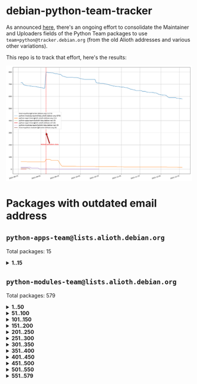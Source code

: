 # debian-python-team-tracker



As announced [here](https://lists.debian.org/debian-python/2021/08/msg00006.html), there's an ongoing effort to consolidate the Maintainer and Uploaders fields of the Python Team packages to use `team+python@tracker.debian.org` (from the old Alioth addresses and various other variations).



This repo is to track that effort, here's the results:



![Python team emails](images/python_team_emails.svg)


# Packages with outdated email address

## `python-apps-team@lists.alioth.debian.org`
Total packages: 15
<details>
<summary><b>1..15</b></summary>


| # | Package | Version |
| --- | --- | --- |
| 1 | [ctop](https://tracker.debian.org/ctop) | 1.0.0-2.1 |
| 2 | [db2twitter](https://tracker.debian.org/db2twitter) | 0.6-1.1 |
| 3 | [dodgy](https://tracker.debian.org/dodgy) | 0.1.9-3 |
| 4 | [etm](https://tracker.debian.org/etm) | 3.2.30-1.1 |
| 5 | [firmware-microbit-micropython](https://tracker.debian.org/firmware-microbit-micropython) | 1.0.1-2 |
| 6 | [freealchemist](https://tracker.debian.org/freealchemist) | 0.5-1.1 |
| 7 | [kanboard-cli](https://tracker.debian.org/kanboard-cli) | 0.0.2-1.1 |
| 8 | [lightyears](https://tracker.debian.org/lightyears) | 1.4-2 |
| 9 | [pipenv](https://tracker.debian.org/pipenv) | 11.9.0-1.1 |
| 10 | [prospector](https://tracker.debian.org/prospector) | 1.1.7-2 |
| 11 | [pybik](https://tracker.debian.org/pybik) | 3.0-3.1 |
| 12 | [retweet](https://tracker.debian.org/retweet) | 0.10-1.1 |
| 13 | [sen](https://tracker.debian.org/sen) | 0.6.1-0.1 |
| 14 | [sinntp](https://tracker.debian.org/sinntp) | 1.6-1.2 |
| 15 | [smem](https://tracker.debian.org/smem) | 1.5-1.1 |
</details>

## `python-modules-team@lists.alioth.debian.org`
Total packages: 579
<details>
<summary><b>1..50</b></summary>


| # | Package | Version |
| --- | --- | --- |
| 1 | [anorack](https://tracker.debian.org/anorack) | 0.2.7-1 |
| 2 | [anosql](https://tracker.debian.org/anosql) | 1.0.1-1 |
| 3 | [appdirs](https://tracker.debian.org/appdirs) | 1.4.4-1 |
| 4 | [asn1crypto](https://tracker.debian.org/asn1crypto) | 1.4.0-1 |
| 5 | [astral](https://tracker.debian.org/astral) | 1.6.1-2 |
| 6 | [authres](https://tracker.debian.org/authres) | 1.2.0-2 |
| 7 | [automat](https://tracker.debian.org/automat) | 20.2.0-1 |
| 8 | [azure-cosmos-table-python](https://tracker.debian.org/azure-cosmos-table-python) | 1.0.5+git20191025-5 |
| 9 | [bdist-nsi](https://tracker.debian.org/bdist-nsi) | 0.1.5-2 |
| 10 | [bernhard](https://tracker.debian.org/bernhard) | 0.2.6-2 |
| 11 | [betamax](https://tracker.debian.org/betamax) | 0.8.1-2 |
| 12 | [bibtexparser](https://tracker.debian.org/bibtexparser) | 1.1.0+ds-3 |
| 13 | [binaryornot](https://tracker.debian.org/binaryornot) | 0.4.4+dfsg-4 |
| 14 | [bitstruct](https://tracker.debian.org/bitstruct) | 8.9.0-1 |
| 15 | [case](https://tracker.debian.org/case) | 1.5.3+dfsg-3 |
| 16 | [cerealizer](https://tracker.debian.org/cerealizer) | 0.8.1-3 |
| 17 | [chardet](https://tracker.debian.org/chardet) | 4.0.0-1 |
| 18 | [chargebee-python](https://tracker.debian.org/chargebee-python) | 1.6.6-1 |
| 19 | [codicefiscale](https://tracker.debian.org/codicefiscale) | 0.9+ds0-2 |
| 20 | [colorclass](https://tracker.debian.org/colorclass) | 2.2.0-2.2 |
| 21 | [colorspacious](https://tracker.debian.org/colorspacious) | 1.1.2-2 |
| 22 | [commonmark](https://tracker.debian.org/commonmark) | 0.9.1-3 |
| 23 | [constantly](https://tracker.debian.org/constantly) | 15.1.0-2 |
| 24 | [contextlib2](https://tracker.debian.org/contextlib2) | 0.6.0.post1-1 |
| 25 | [cookiecutter](https://tracker.debian.org/cookiecutter) | 1.7.3-1 |
| 26 | [coreapi](https://tracker.debian.org/coreapi) | 2.3.3-4 |
| 27 | [coreschema](https://tracker.debian.org/coreschema) | 0.0.4-3 |
| 28 | [cov-core](https://tracker.debian.org/cov-core) | 1.15.0-3 |
| 29 | [cppy](https://tracker.debian.org/cppy) | 1.1.0-2 |
| 30 | [cram](https://tracker.debian.org/cram) | 0.7-4 |
| 31 | [cssutils](https://tracker.debian.org/cssutils) | 1.0.2-3 |
| 32 | [d2to1](https://tracker.debian.org/d2to1) | 0.2.12-2 |
| 33 | [deap](https://tracker.debian.org/deap) | 1.3.1-2 |
| 34 | [debiancontributors](https://tracker.debian.org/debiancontributors) | 0.7.8-2 |
| 35 | [devpi-common](https://tracker.debian.org/devpi-common) | 3.2.2-1.1 |
| 36 | [django-ajax-selects](https://tracker.debian.org/django-ajax-selects) | 1.7.0-3 |
| 37 | [django-bitfield](https://tracker.debian.org/django-bitfield) | 1.9.6-2 |
| 38 | [django-dirtyfields](https://tracker.debian.org/django-dirtyfields) | 1.3.1-2 |
| 39 | [django-downloadview](https://tracker.debian.org/django-downloadview) | 2.1.1-1 |
| 40 | [django-environ](https://tracker.debian.org/django-environ) | 0.4.4-2 |
| 41 | [django-filter](https://tracker.debian.org/django-filter) | 2.4.0-1 |
| 42 | [django-hvad](https://tracker.debian.org/django-hvad) | 1.8.0-1.1 |
| 43 | [django-js-reverse](https://tracker.debian.org/django-js-reverse) | 0.7.3-1.1 |
| 44 | [django-macaddress](https://tracker.debian.org/django-macaddress) | 1.5.0-2 |
| 45 | [django-markupfield](https://tracker.debian.org/django-markupfield) | 2.0.0-1 |
| 46 | [django-memoize](https://tracker.debian.org/django-memoize) | 2.2.0+dfsg-1 |
| 47 | [django-nose](https://tracker.debian.org/django-nose) | 1.4.6-2.1 |
| 48 | [django-notification](https://tracker.debian.org/django-notification) | 1.2.0-3 |
| 49 | [django-pagination](https://tracker.debian.org/django-pagination) | 1.0.7-4 |
| 50 | [django-paintstore](https://tracker.debian.org/django-paintstore) | 0.2-4 |
</details>
<details>
<summary><b>51..100</b></summary>

| # | Package | Version |
| --- | --- | --- |
| 51 | [django-picklefield](https://tracker.debian.org/django-picklefield) | 3.0.1-1 |
| 52 | [django-pipeline](https://tracker.debian.org/django-pipeline) | 1.6.14-3 |
| 53 | [django-q](https://tracker.debian.org/django-q) | 1.2.1-1 |
| 54 | [django-recurrence](https://tracker.debian.org/django-recurrence) | 1.10.3-1 |
| 55 | [django-simple-redis-admin](https://tracker.debian.org/django-simple-redis-admin) | 1.4.0-2 |
| 56 | [django-stronghold](https://tracker.debian.org/django-stronghold) | 0.3.0+debian-2 |
| 57 | [django-webpack-loader](https://tracker.debian.org/django-webpack-loader) | 0.6.0-2 |
| 58 | [django-websocket-redis](https://tracker.debian.org/django-websocket-redis) | 0.4.7-2 |
| 59 | [django-wkhtmltopdf](https://tracker.debian.org/django-wkhtmltopdf) | 3.3.0-1 |
| 60 | [django-xmlrpc](https://tracker.debian.org/django-xmlrpc) | 0.1.8-2 |
| 61 | [djangorestframework-api-key](https://tracker.debian.org/djangorestframework-api-key) | 2.0.0-2 |
| 62 | [dkimpy](https://tracker.debian.org/dkimpy) | 1.0.5-1 |
| 63 | [dnsdiag](https://tracker.debian.org/dnsdiag) | 1.7.0-1.1 |
| 64 | [dockerpty](https://tracker.debian.org/dockerpty) | 0.4.1-2 |
| 65 | [dominate](https://tracker.debian.org/dominate) | 2.3.1-2 |
| 66 | [drf-generators](https://tracker.debian.org/drf-generators) | 0.5.0-1 |
| 67 | [elasticsearch-curator](https://tracker.debian.org/elasticsearch-curator) | 5.8.1-1 |
| 68 | [enum34](https://tracker.debian.org/enum34) | 1.1.6-4 |
| 69 | [enzyme](https://tracker.debian.org/enzyme) | 0.4.1-2 |
| 70 | [exam](https://tracker.debian.org/exam) | 0.10.5-3 |
| 71 | [factory-boy](https://tracker.debian.org/factory-boy) | 2.11.1-3 |
| 72 | [faker](https://tracker.debian.org/faker) | 0.9.3-0.1 |
| 73 | [fakesleep](https://tracker.debian.org/fakesleep) | 0.1-2 |
| 74 | [fastchunking](https://tracker.debian.org/fastchunking) | 0.0.3-2 |
| 75 | [feedgenerator](https://tracker.debian.org/feedgenerator) | 1.9-2 |
| 76 | [flake8-polyfill](https://tracker.debian.org/flake8-polyfill) | 1.0.2-2 |
| 77 | [flask-api](https://tracker.debian.org/flask-api) | 1.1+dfsg-1.1 |
| 78 | [flask-babelex](https://tracker.debian.org/flask-babelex) | 0.9.4-1 |
| 79 | [flask-bcrypt](https://tracker.debian.org/flask-bcrypt) | 0.7.1-2 |
| 80 | [flask-compress](https://tracker.debian.org/flask-compress) | 1.4.0-3 |
| 81 | [flask-gravatar](https://tracker.debian.org/flask-gravatar) | 0.4.2-2 |
| 82 | [flask-htmlmin](https://tracker.debian.org/flask-htmlmin) | 1.3.2-2 |
| 83 | [flask-ldapconn](https://tracker.debian.org/flask-ldapconn) | 0.7.2-1.1 |
| 84 | [flask-limiter](https://tracker.debian.org/flask-limiter) | 1.0.1-2 |
| 85 | [flask-login](https://tracker.debian.org/flask-login) | 0.5.0-1 |
| 86 | [flask-mail](https://tracker.debian.org/flask-mail) | 0.9.1+dfsg1-1.1 |
| 87 | [flask-mongoengine](https://tracker.debian.org/flask-mongoengine) | 0.9.3-4 |
| 88 | [flask-multistatic](https://tracker.debian.org/flask-multistatic) | 1.0-2 |
| 89 | [flask-paranoid](https://tracker.debian.org/flask-paranoid) | 0.2.0-3.1 |
| 90 | [flask-script](https://tracker.debian.org/flask-script) | 2.0.6-2 |
| 91 | [flask-silk](https://tracker.debian.org/flask-silk) | 0.2-18 |
| 92 | [flask-wtf](https://tracker.debian.org/flask-wtf) | 0.14.3-1 |
| 93 | [flufl.bounce](https://tracker.debian.org/flufl.bounce) | 3.0.1-1 |
| 94 | [flufl.enum](https://tracker.debian.org/flufl.enum) | 4.1.1-3 |
| 95 | [flufl.i18n](https://tracker.debian.org/flufl.i18n) | 3.0.1-1 |
| 96 | [flufl.lock](https://tracker.debian.org/flufl.lock) | 5.0.1-1 |
| 97 | [flufl.password](https://tracker.debian.org/flufl.password) | 1.3-3 |
| 98 | [flufl.testing](https://tracker.debian.org/flufl.testing) | 0.7-2 |
| 99 | [gerritlib](https://tracker.debian.org/gerritlib) | 0.8.0-2 |
| 100 | [gmplot](https://tracker.debian.org/gmplot) | 1.2.0-2 |
</details>
<details>
<summary><b>101..150</b></summary>

| # | Package | Version |
| --- | --- | --- |
| 101 | [gtextfsm](https://tracker.debian.org/gtextfsm) | 1.1.0-2 |
| 102 | [gtts](https://tracker.debian.org/gtts) | 2.0.3-1 |
| 103 | [gtts-token](https://tracker.debian.org/gtts-token) | 1.1.3-1 |
| 104 | [guzzle-sphinx-theme](https://tracker.debian.org/guzzle-sphinx-theme) | 0.7.11-5 |
| 105 | [hachoir](https://tracker.debian.org/hachoir) | 3.1.0+dfsg-3 |
| 106 | [haproxy-log-analysis](https://tracker.debian.org/haproxy-log-analysis) | 2.0~b0-2 |
| 107 | [heapdict](https://tracker.debian.org/heapdict) | 1.0.1-1 |
| 108 | [hiro](https://tracker.debian.org/hiro) | 0.5-2 |
| 109 | [hypothesis-auto](https://tracker.debian.org/hypothesis-auto) | 1.1.4-2 |
| 110 | [importmagic](https://tracker.debian.org/importmagic) | 0.1.7-2 |
| 111 | [inflection](https://tracker.debian.org/inflection) | 0.3.1-2 |
| 112 | [isodate](https://tracker.debian.org/isodate) | 0.6.0-2 |
| 113 | [jaraco.itertools](https://tracker.debian.org/jaraco.itertools) | 2.0.1-4 |
| 114 | [javaproperties](https://tracker.debian.org/javaproperties) | 0.7.0-1 |
| 115 | [jpylyzer](https://tracker.debian.org/jpylyzer) | 2.0.0-3 |
| 116 | [json-tricks](https://tracker.debian.org/json-tricks) | 3.11.0-2 |
| 117 | [jsonhyperschema-codec](https://tracker.debian.org/jsonhyperschema-codec) | 1.0.3-2 |
| 118 | [junos-eznc](https://tracker.debian.org/junos-eznc) | 2.1.7-3 |
| 119 | [jupyter-sphinx-theme](https://tracker.debian.org/jupyter-sphinx-theme) | 0.0.6+ds1-10 |
| 120 | [kitchen](https://tracker.debian.org/kitchen) | 1.2.6-2 |
| 121 | [kivy](https://tracker.debian.org/kivy) | 1.11.0-2 |
| 122 | [lazr.delegates](https://tracker.debian.org/lazr.delegates) | 2.0.3-2 |
| 123 | [lazr.smtptest](https://tracker.debian.org/lazr.smtptest) | 2.0.3-2 |
| 124 | [lexicon](https://tracker.debian.org/lexicon) | 3.3.17-1 |
| 125 | [libthumbor](https://tracker.debian.org/libthumbor) | 1.3.3-2 |
| 126 | [logilab-constraint](https://tracker.debian.org/logilab-constraint) | 0.6.0-2 |
| 127 | [mako](https://tracker.debian.org/mako) | 1.1.3+ds1-2 |
| 128 | [manuel](https://tracker.debian.org/manuel) | 1.10.1-2 |
| 129 | [markupsafe](https://tracker.debian.org/markupsafe) | 1.1.1-1 |
| 130 | [mercurial-extension-utils](https://tracker.debian.org/mercurial-extension-utils) | 1.5.1-1 |
| 131 | [mercurial-extension-utils](https://tracker.debian.org/mercurial-extension-utils) | 1.5.1-3 |
| 132 | [mercurial-keyring](https://tracker.debian.org/mercurial-keyring) | 1.3.1-3 |
| 133 | [microsoft-authentication-extensions-for-python](https://tracker.debian.org/microsoft-authentication-extensions-for-python) | 0.3.0-1 |
| 134 | [milksnake](https://tracker.debian.org/milksnake) | 0.1.5-1 |
| 135 | [mimerender](https://tracker.debian.org/mimerender) | 0.6.0-2 |
| 136 | [mmllib](https://tracker.debian.org/mmllib) | 0.3.0.post1-2 |
| 137 | [mockldap](https://tracker.debian.org/mockldap) | 0.3.0-4 |
| 138 | [modernize](https://tracker.debian.org/modernize) | 0.7-2 |
| 139 | [moksha.common](https://tracker.debian.org/moksha.common) | 1.2.5-4 |
| 140 | [mrtparse](https://tracker.debian.org/mrtparse) | 1.6-2 |
| 141 | [musicbrainzngs](https://tracker.debian.org/musicbrainzngs) | 0.7.1-2 |
| 142 | [mutagen](https://tracker.debian.org/mutagen) | 1.45.1-2 |
| 143 | [mwic](https://tracker.debian.org/mwic) | 0.7.8-1 |
| 144 | [mysql-connector-python](https://tracker.debian.org/mysql-connector-python) | 8.0.15-2 |
| 145 | [nb2plots](https://tracker.debian.org/nb2plots) | 0.6-2 |
| 146 | [netmiko](https://tracker.debian.org/netmiko) | 2.4.2-1 |
| 147 | [networkx](https://tracker.debian.org/networkx) | 2.5+ds-2 |
| 148 | [nose](https://tracker.debian.org/nose) | 1.3.7-6 |
| 149 | [nose2](https://tracker.debian.org/nose2) | 0.9.2-1 |
| 150 | [nose2-cov](https://tracker.debian.org/nose2-cov) | 1.0a4-3 |
</details>
<details>
<summary><b>151..200</b></summary>

| # | Package | Version |
| --- | --- | --- |
| 151 | [ntplib](https://tracker.debian.org/ntplib) | 0.3.3-2 |
| 152 | [numpy-stl](https://tracker.debian.org/numpy-stl) | 2.9.0-1 |
| 153 | [numpydoc](https://tracker.debian.org/numpydoc) | 1.1.0-3 |
| 154 | [obsub](https://tracker.debian.org/obsub) | 0.2-4 |
| 155 | [okasha](https://tracker.debian.org/okasha) | 0.2.4-4 |
| 156 | [overpass](https://tracker.debian.org/overpass) | 0.7-1 |
| 157 | [pastescript](https://tracker.debian.org/pastescript) | 2.0.2-4 |
| 158 | [pcapy](https://tracker.debian.org/pcapy) | 0.11.4-2 |
| 159 | [pep8](https://tracker.debian.org/pep8) | 1.7.1-9 |
| 160 | [pep8-naming](https://tracker.debian.org/pep8-naming) | 0.10.0-1 |
| 161 | [pg8000](https://tracker.debian.org/pg8000) | 1.10.6-2 |
| 162 | [pidcat](https://tracker.debian.org/pidcat) | 2.1.0-4 |
| 163 | [pilkit](https://tracker.debian.org/pilkit) | 2.0-3 |
| 164 | [plastex](https://tracker.debian.org/plastex) | 2.1-2 |
| 165 | [portio](https://tracker.debian.org/portio) | 0.5-4 |
| 166 | [postgresfixture](https://tracker.debian.org/postgresfixture) | 0.4.2-1 |
| 167 | [power](https://tracker.debian.org/power) | 1.4+dfsg-4 |
| 168 | [pprintpp](https://tracker.debian.org/pprintpp) | 0.4.0-2 |
| 169 | [preggy](https://tracker.debian.org/preggy) | 1.4.4-1 |
| 170 | [prettytable](https://tracker.debian.org/prettytable) | 0.7.2-5 |
| 171 | [ptable](https://tracker.debian.org/ptable) | 0.9.2-2 |
| 172 | [py-macaroon-bakery](https://tracker.debian.org/py-macaroon-bakery) | 1.3.1-1 |
| 173 | [py-radix](https://tracker.debian.org/py-radix) | 0.10.0-3 |
| 174 | [py3dns](https://tracker.debian.org/py3dns) | 3.2.1-1 |
| 175 | [pyasn1](https://tracker.debian.org/pyasn1) | 0.4.8-1 |
| 176 | [pybindgen](https://tracker.debian.org/pybindgen) | 0.20.0+dfsg1-2 |
| 177 | [pycairo](https://tracker.debian.org/pycairo) | 1.16.2-3 |
| 178 | [pycairo](https://tracker.debian.org/pycairo) | 1.16.2-4 |
| 179 | [pycallgraph](https://tracker.debian.org/pycallgraph) | 1.1.3-1.2 |
| 180 | [pyclamd](https://tracker.debian.org/pyclamd) | 0.4.0-2 |
| 181 | [pycodestyle](https://tracker.debian.org/pycodestyle) | 2.6.0-1 |
| 182 | [pycxx](https://tracker.debian.org/pycxx) | 7.1.4-0.2 |
| 183 | [pydbus](https://tracker.debian.org/pydbus) | 0.6.0-4 |
| 184 | [pydenticon](https://tracker.debian.org/pydenticon) | 0.3.1-2 |
| 185 | [pydispatcher](https://tracker.debian.org/pydispatcher) | 2.0.5-2 |
| 186 | [pydle](https://tracker.debian.org/pydle) | 0.9.4-2 |
| 187 | [pyeapi](https://tracker.debian.org/pyeapi) | 0.8.1-2 |
| 188 | [pyee](https://tracker.debian.org/pyee) | 7.0.2-1 |
| 189 | [pyenchant](https://tracker.debian.org/pyenchant) | 3.2.0-1 |
| 190 | [pyfg](https://tracker.debian.org/pyfg) | 0.50-2 |
| 191 | [pyfiglet](https://tracker.debian.org/pyfiglet) | 0.8.0+dfsg-1 |
| 192 | [pyfribidi](https://tracker.debian.org/pyfribidi) | 0.12.0+repack-7 |
| 193 | [pygame](https://tracker.debian.org/pygame) | 1.9.6+dfsg-2 |
| 194 | [pygeoif](https://tracker.debian.org/pygeoif) | 0.7-2 |
| 195 | [pygments](https://tracker.debian.org/pygments) | 2.3.1+dfsg-3 |
| 196 | [pygtail](https://tracker.debian.org/pygtail) | 0.6.1-2 |
| 197 | [pygtkspellcheck](https://tracker.debian.org/pygtkspellcheck) | 4.0.5-2 |
| 198 | [pyhamcrest](https://tracker.debian.org/pyhamcrest) | 1.9.0-3 |
| 199 | [pyinotify](https://tracker.debian.org/pyinotify) | 0.9.6-1.3 |
| 200 | [pyiosxr](https://tracker.debian.org/pyiosxr) | 0.52-1.1 |
</details>
<details>
<summary><b>201..250</b></summary>

| # | Package | Version |
| --- | --- | --- |
| 201 | [pyjavaproperties](https://tracker.debian.org/pyjavaproperties) | 0.7-2 |
| 202 | [pyjokes](https://tracker.debian.org/pyjokes) | 0.5.0-3 |
| 203 | [pykcs11](https://tracker.debian.org/pykcs11) | 1.5.10-1 |
| 204 | [pylama](https://tracker.debian.org/pylama) | 7.4.3-3 |
| 205 | [pylibmc](https://tracker.debian.org/pylibmc) | 1.5.2-3 |
| 206 | [pylint-celery](https://tracker.debian.org/pylint-celery) | 0.3-5 |
| 207 | [pylint-common](https://tracker.debian.org/pylint-common) | 0.2.5-4 |
| 208 | [pylint-django](https://tracker.debian.org/pylint-django) | 2.0.13-1 |
| 209 | [pylint-flask](https://tracker.debian.org/pylint-flask) | 0.5-4 |
| 210 | [pylint-plugin-utils](https://tracker.debian.org/pylint-plugin-utils) | 0.6-1 |
| 211 | [pymacs](https://tracker.debian.org/pymacs) | 0.25-3 |
| 212 | [pymodbus](https://tracker.debian.org/pymodbus) | 2.1.0+dfsg-2 |
| 213 | [pynag](https://tracker.debian.org/pynag) | 1.1.2+dfsg-2 |
| 214 | [pynliner](https://tracker.debian.org/pynliner) | 0.8.0-2 |
| 215 | [pyopengl](https://tracker.debian.org/pyopengl) | 3.1.5+dfsg-1 |
| 216 | [pyparsing](https://tracker.debian.org/pyparsing) | 2.4.7-1 |
| 217 | [pyprind](https://tracker.debian.org/pyprind) | 2.11.2-2 |
| 218 | [pyquery](https://tracker.debian.org/pyquery) | 1.2.9-4 |
| 219 | [pyrad](https://tracker.debian.org/pyrad) | 2.1-2 |
| 220 | [pyrsistent](https://tracker.debian.org/pyrsistent) | 0.15.5-1 |
| 221 | [pysimplesoap](https://tracker.debian.org/pysimplesoap) | 1.16.2-3 |
| 222 | [pysmi](https://tracker.debian.org/pysmi) | 0.3.2-2 |
| 223 | [pysodium](https://tracker.debian.org/pysodium) | 0.7.0-2 |
| 224 | [pyspf](https://tracker.debian.org/pyspf) | 2.0.14-2 |
| 225 | [pysrt](https://tracker.debian.org/pysrt) | 1.0.1-2 |
| 226 | [pyssim](https://tracker.debian.org/pyssim) | 0.2-2 |
| 227 | [pytaglib](https://tracker.debian.org/pytaglib) | 0.3.6+dfsg-2 |
| 228 | [pytds](https://tracker.debian.org/pytds) | 1.10.0-1 |
| 229 | [pytest-arraydiff](https://tracker.debian.org/pytest-arraydiff) | 0.3-1 |
| 230 | [pytest-bdd](https://tracker.debian.org/pytest-bdd) | 3.2.1-1 |
| 231 | [pytest-cookies](https://tracker.debian.org/pytest-cookies) | 0.4.0-1 |
| 232 | [pytest-django](https://tracker.debian.org/pytest-django) | 3.5.1-1 |
| 233 | [pytest-expect](https://tracker.debian.org/pytest-expect) | 1.1.0-2 |
| 234 | [pytest-forked](https://tracker.debian.org/pytest-forked) | 1.3.0-1 |
| 235 | [pytest-httpbin](https://tracker.debian.org/pytest-httpbin) | 1.0.0-2 |
| 236 | [pytest-instafail](https://tracker.debian.org/pytest-instafail) | 0.4.2-1 |
| 237 | [pytest-remotedata](https://tracker.debian.org/pytest-remotedata) | 0.3.2-1 |
| 238 | [pytest-runner](https://tracker.debian.org/pytest-runner) | 2.11.1-1.2 |
| 239 | [pytest-sugar](https://tracker.debian.org/pytest-sugar) | 0.9.4-1 |
| 240 | [pytest-tornado](https://tracker.debian.org/pytest-tornado) | 0.8.1-1 |
| 241 | [pytest-vcr](https://tracker.debian.org/pytest-vcr) | 1.0.2-2 |
| 242 | [python-activipy](https://tracker.debian.org/python-activipy) | 0.1-7 |
| 243 | [python-adal](https://tracker.debian.org/python-adal) | 1.2.2-1 |
| 244 | [python-aiohttp-session](https://tracker.debian.org/python-aiohttp-session) | 2.9.0-2 |
| 245 | [python-aioinflux](https://tracker.debian.org/python-aioinflux) | 0.9.0-2 |
| 246 | [python-aiomeasures](https://tracker.debian.org/python-aiomeasures) | 0.5.14-3 |
| 247 | [python-amqplib](https://tracker.debian.org/python-amqplib) | 1.0.2-2 |
| 248 | [python-apptools](https://tracker.debian.org/python-apptools) | 4.5.0-1.1 |
| 249 | [python-aptly](https://tracker.debian.org/python-aptly) | 0.12.10-2 |
| 250 | [python-args](https://tracker.debian.org/python-args) | 0.1.0-3 |
</details>
<details>
<summary><b>251..300</b></summary>

| # | Package | Version |
| --- | --- | --- |
| 251 | [python-arpy](https://tracker.debian.org/python-arpy) | 1.1.1-4 |
| 252 | [python-astor](https://tracker.debian.org/python-astor) | 0.8.1-1 |
| 253 | [python-base58](https://tracker.debian.org/python-base58) | 1.0.3-1.1 |
| 254 | [python-bcdoc](https://tracker.debian.org/python-bcdoc) | 0.16.0-2 |
| 255 | [python-bioblend](https://tracker.debian.org/python-bioblend) | 0.7.0-3 |
| 256 | [python-bitbucket-api](https://tracker.debian.org/python-bitbucket-api) | 0.5.0-3 |
| 257 | [python-box](https://tracker.debian.org/python-box) | 3.4.6-2 |
| 258 | [python-btrees](https://tracker.debian.org/python-btrees) | 4.3.1-2 |
| 259 | [python-cachecontrol](https://tracker.debian.org/python-cachecontrol) | 0.12.6-1 |
| 260 | [python-can](https://tracker.debian.org/python-can) | 3.3.2.final~github-2 |
| 261 | [python-cement](https://tracker.debian.org/python-cement) | 2.10.0-2 |
| 262 | [python-cerberus](https://tracker.debian.org/python-cerberus) | 1.3.2-1 |
| 263 | [python-click-log](https://tracker.debian.org/python-click-log) | 0.2.1-2 |
| 264 | [python-clint](https://tracker.debian.org/python-clint) | 0.5.1-3 |
| 265 | [python-cluster](https://tracker.debian.org/python-cluster) | 1.3.3-3 |
| 266 | [python-cmarkgfm](https://tracker.debian.org/python-cmarkgfm) | 0.4.2-1 |
| 267 | [python-coloredlogs](https://tracker.debian.org/python-coloredlogs) | 7.3-2 |
| 268 | [python-colour](https://tracker.debian.org/python-colour) | 0.1.5-2 |
| 269 | [python-consul](https://tracker.debian.org/python-consul) | 0.7.1-1.1 |
| 270 | [python-cookies](https://tracker.debian.org/python-cookies) | 2.2.1-3 |
| 271 | [python-cpuinfo](https://tracker.debian.org/python-cpuinfo) | 5.0.0-2 |
| 272 | [python-crcmod](https://tracker.debian.org/python-crcmod) | 1.7+dfsg-2 |
| 273 | [python-cs](https://tracker.debian.org/python-cs) | 2.7.1-1 |
| 274 | [python-cssselect2](https://tracker.debian.org/python-cssselect2) | 0.3.0-1 |
| 275 | [python-dbfread](https://tracker.debian.org/python-dbfread) | 2.0.7-3 |
| 276 | [python-decorator](https://tracker.debian.org/python-decorator) | 4.4.2-2 |
| 277 | [python-demjson](https://tracker.debian.org/python-demjson) | 2.2.4-5 |
| 278 | [python-diaspy](https://tracker.debian.org/python-diaspy) | 0.6.0-2 |
| 279 | [python-dict2xml](https://tracker.debian.org/python-dict2xml) | 1.7.0-1 |
| 280 | [python-dictobj](https://tracker.debian.org/python-dictobj) | 0.4-4 |
| 281 | [python-distro](https://tracker.debian.org/python-distro) | 1.5.0-1 |
| 282 | [python-distutils-extra](https://tracker.debian.org/python-distutils-extra) | 2.45 |
| 283 | [python-django-casclient](https://tracker.debian.org/python-django-casclient) | 1.5.3-1 |
| 284 | [python-django-dbconn-retry](https://tracker.debian.org/python-django-dbconn-retry) | 0.1.5-1.1 |
| 285 | [python-django-etcd-settings](https://tracker.debian.org/python-django-etcd-settings) | 0.1.13+dfsg-3 |
| 286 | [python-django-gravatar2](https://tracker.debian.org/python-django-gravatar2) | 1.4.4-2 |
| 287 | [python-django-jsonfield](https://tracker.debian.org/python-django-jsonfield) | 1.4.0-2 |
| 288 | [python-django-push-notifications](https://tracker.debian.org/python-django-push-notifications) | 1.4.1-1 |
| 289 | [python-django-simple-history](https://tracker.debian.org/python-django-simple-history) | 2.7.0-1.1 |
| 290 | [python-django-split-settings](https://tracker.debian.org/python-django-split-settings) | 0.3.0-2 |
| 291 | [python-docutils](https://tracker.debian.org/python-docutils) | 0.16+dfsg-2 |
| 292 | [python-doubleratchet](https://tracker.debian.org/python-doubleratchet) | 0.6.0-2 |
| 293 | [python-dpkt](https://tracker.debian.org/python-dpkt) | 1.9.2-2 |
| 294 | [python-easywebdav](https://tracker.debian.org/python-easywebdav) | 1.2.0-8 |
| 295 | [python-envisage](https://tracker.debian.org/python-envisage) | 4.9.0-2.1 |
| 296 | [python-envparse](https://tracker.debian.org/python-envparse) | 0.2.0-2 |
| 297 | [python-envs](https://tracker.debian.org/python-envs) | 1.2.6-1.1 |
| 298 | [python-epc](https://tracker.debian.org/python-epc) | 0.0.5-3 |
| 299 | [python-etcd](https://tracker.debian.org/python-etcd) | 0.4.5-2 |
| 300 | [python-ethtool](https://tracker.debian.org/python-ethtool) | 0.14-3 |
</details>
<details>
<summary><b>301..350</b></summary>

| # | Package | Version |
| --- | --- | --- |
| 301 | [python-ewmh](https://tracker.debian.org/python-ewmh) | 0.1.6-2 |
| 302 | [python-exotel](https://tracker.debian.org/python-exotel) | 0.1.5-2 |
| 303 | [python-feather-format](https://tracker.debian.org/python-feather-format) | 0.3.1+dfsg1-4 |
| 304 | [python-flaky](https://tracker.debian.org/python-flaky) | 3.7.0-1 |
| 305 | [python-flask-marshmallow](https://tracker.debian.org/python-flask-marshmallow) | 0.10.1-4 |
| 306 | [python-flask-seeder](https://tracker.debian.org/python-flask-seeder) | 0.1~a2-2 |
| 307 | [python-ftputil](https://tracker.debian.org/python-ftputil) | 3.4-3 |
| 308 | [python-genty](https://tracker.debian.org/python-genty) | 1.3.2-1 |
| 309 | [python-geoip](https://tracker.debian.org/python-geoip) | 1.3.2-3 |
| 310 | [python-geoip2](https://tracker.debian.org/python-geoip2) | 2.9.0+dfsg1-2 |
| 311 | [python-gflags](https://tracker.debian.org/python-gflags) | 1.5.1-7 |
| 312 | [python-glob2](https://tracker.debian.org/python-glob2) | 0.5-3 |
| 313 | [python-hashids](https://tracker.debian.org/python-hashids) | 1.3.1-1 |
| 314 | [python-hidapi](https://tracker.debian.org/python-hidapi) | 0.9.0.post3-2 |
| 315 | [python-hiredis](https://tracker.debian.org/python-hiredis) | 1.0.1-1 |
| 316 | [python-hpilo](https://tracker.debian.org/python-hpilo) | 4.3-3 |
| 317 | [python-html2text](https://tracker.debian.org/python-html2text) | 2020.1.16-1 |
| 318 | [python-http-parser](https://tracker.debian.org/python-http-parser) | 0.9.0-1 |
| 319 | [python-httptools](https://tracker.debian.org/python-httptools) | 0.1.1-1 |
| 320 | [python-icalendar](https://tracker.debian.org/python-icalendar) | 4.0.3-4 |
| 321 | [python-idna](https://tracker.debian.org/python-idna) | 2.10-1 |
| 322 | [python-iniparse](https://tracker.debian.org/python-iniparse) | 0.4-3 |
| 323 | [python-ipaddr](https://tracker.debian.org/python-ipaddr) | 2.2.0-4 |
| 324 | [python-ipaddress](https://tracker.debian.org/python-ipaddress) | 1.0.23-1 |
| 325 | [python-ipfix](https://tracker.debian.org/python-ipfix) | 0.9.7-2 |
| 326 | [python-irodsclient](https://tracker.debian.org/python-irodsclient) | 0.8.1-2 |
| 327 | [python-isc-dhcp-leases](https://tracker.debian.org/python-isc-dhcp-leases) | 0.9.1-2 |
| 328 | [python-iso3166](https://tracker.debian.org/python-iso3166) | 0.8.git20170319-2 |
| 329 | [python-isoweek](https://tracker.debian.org/python-isoweek) | 1.3.3-3 |
| 330 | [python-jmespath](https://tracker.debian.org/python-jmespath) | 0.10.0-1 |
| 331 | [python-jsonrpc](https://tracker.debian.org/python-jsonrpc) | 1.13.0-1 |
| 332 | [python-junit-xml](https://tracker.debian.org/python-junit-xml) | 1.9-1 |
| 333 | [python-kanboard](https://tracker.debian.org/python-kanboard) | 1.0.1-1.1 |
| 334 | [python-langdetect](https://tracker.debian.org/python-langdetect) | 1.0.7-4 |
| 335 | [python-ldap](https://tracker.debian.org/python-ldap) | 3.2.0-4 |
| 336 | [python-ldapdomaindump](https://tracker.debian.org/python-ldapdomaindump) | 0.9.3-1 |
| 337 | [python-libguess](https://tracker.debian.org/python-libguess) | 1.1-4 |
| 338 | [python-logfury](https://tracker.debian.org/python-logfury) | 0.1.2-4 |
| 339 | [python-lupa](https://tracker.debian.org/python-lupa) | 1.9+dfsg-1 |
| 340 | [python-mailer](https://tracker.debian.org/python-mailer) | 0.8.1-4 |
| 341 | [python-mastodon](https://tracker.debian.org/python-mastodon) | 1.5.1-1 |
| 342 | [python-mccabe](https://tracker.debian.org/python-mccabe) | 0.6.1-3 |
| 343 | [python-measurement](https://tracker.debian.org/python-measurement) | 2.0.1-2 |
| 344 | [python-mechanize](https://tracker.debian.org/python-mechanize) | 1:0.4.5-2 |
| 345 | [python-meld3](https://tracker.debian.org/python-meld3) | 1.0.2-3 |
| 346 | [python-mnemonic](https://tracker.debian.org/python-mnemonic) | 0.19-1 |
| 347 | [python-model-mommy](https://tracker.debian.org/python-model-mommy) | 1.6.0-2 |
| 348 | [python-morris](https://tracker.debian.org/python-morris) | 1.2-2 |
| 349 | [python-mpegdash](https://tracker.debian.org/python-mpegdash) | 0.2.0-1 |
| 350 | [python-msrestazure](https://tracker.debian.org/python-msrestazure) | 0.6.2-1 |
</details>
<details>
<summary><b>351..400</b></summary>

| # | Package | Version |
| --- | --- | --- |
| 351 | [python-multidict](https://tracker.debian.org/python-multidict) | 5.1.0-1 |
| 352 | [python-munch](https://tracker.debian.org/python-munch) | 2.3.2-2 |
| 353 | [python-murmurhash](https://tracker.debian.org/python-murmurhash) | 1.0.2-1 |
| 354 | [python-nacl](https://tracker.debian.org/python-nacl) | 1.4.0-1 |
| 355 | [python-nine](https://tracker.debian.org/python-nine) | 1.1.0-1 |
| 356 | [python-noise](https://tracker.debian.org/python-noise) | 1.2.3-3 |
| 357 | [python-notify2](https://tracker.debian.org/python-notify2) | 0.3-4 |
| 358 | [python-ntlm-auth](https://tracker.debian.org/python-ntlm-auth) | 1.4.0-1 |
| 359 | [python-oauth](https://tracker.debian.org/python-oauth) | 1.0.1-6 |
| 360 | [python-offtrac](https://tracker.debian.org/python-offtrac) | 0.1.0-2.1 |
| 361 | [python-ofxclient](https://tracker.debian.org/python-ofxclient) | 2.0.4-2 |
| 362 | [python-opcua](https://tracker.debian.org/python-opcua) | 0.98.11-1 |
| 363 | [python-openid-cla](https://tracker.debian.org/python-openid-cla) | 1.2-2 |
| 364 | [python-openid-teams](https://tracker.debian.org/python-openid-teams) | 1.2-2 |
| 365 | [python-openidc-client](https://tracker.debian.org/python-openidc-client) | 0.6.0-1.1 |
| 366 | [python-opentimestamps](https://tracker.debian.org/python-opentimestamps) | 0.4.1-1 |
| 367 | [python-padme](https://tracker.debian.org/python-padme) | 1.1.1-3 |
| 368 | [python-pampy](https://tracker.debian.org/python-pampy) | 1.8.4-2 |
| 369 | [python-pamqp](https://tracker.debian.org/python-pamqp) | 2.3.0-2 |
| 370 | [python-path-and-address](https://tracker.debian.org/python-path-and-address) | 2.0.1-2 |
| 371 | [python-pathtools](https://tracker.debian.org/python-pathtools) | 0.1.2-4 |
| 372 | [python-paypal](https://tracker.debian.org/python-paypal) | 1.2.5-3 |
| 373 | [python-peakutils](https://tracker.debian.org/python-peakutils) | 1.3.3+ds-2 |
| 374 | [python-pem](https://tracker.debian.org/python-pem) | 19.1.0-1 |
| 375 | [python-persistent](https://tracker.debian.org/python-persistent) | 4.6.4-0.2 |
| 376 | [python-pex](https://tracker.debian.org/python-pex) | 1.1.14-3.1 |
| 377 | [python-pgbouncer](https://tracker.debian.org/python-pgbouncer) | 0.0.9-3 |
| 378 | [python-pgpdump](https://tracker.debian.org/python-pgpdump) | 1.5-2 |
| 379 | [python-pgspecial](https://tracker.debian.org/python-pgspecial) | 1.11.10+dfsg1-1 |
| 380 | [python-phonenumbers](https://tracker.debian.org/python-phonenumbers) | 8.12.1-1 |
| 381 | [python-picklable-itertools](https://tracker.debian.org/python-picklable-itertools) | 0.1.1-3 |
| 382 | [python-plaster](https://tracker.debian.org/python-plaster) | 1.0-2 |
| 383 | [python-plaster-pastedeploy](https://tracker.debian.org/python-plaster-pastedeploy) | 0.5-3 |
| 384 | [python-prctl](https://tracker.debian.org/python-prctl) | 1.7-2 |
| 385 | [python-preshed](https://tracker.debian.org/python-preshed) | 3.0.2-1 |
| 386 | [python-pretend](https://tracker.debian.org/python-pretend) | 1.0.9-1 |
| 387 | [python-prettylog](https://tracker.debian.org/python-prettylog) | 0.1.0-2 |
| 388 | [python-priority](https://tracker.debian.org/python-priority) | 1.3.0-3 |
| 389 | [python-progress](https://tracker.debian.org/python-progress) | 1.5-1 |
| 390 | [python-progressbar](https://tracker.debian.org/python-progressbar) | 2.5-2 |
| 391 | [python-prov](https://tracker.debian.org/python-prov) | 1.5.2-2 |
| 392 | [python-pskc](https://tracker.debian.org/python-pskc) | 1.1-3 |
| 393 | [python-publicsuffix2](https://tracker.debian.org/python-publicsuffix2) | 2.20191221-2 |
| 394 | [python-py-zipkin](https://tracker.debian.org/python-py-zipkin) | 0.15.0-1.1 |
| 395 | [python-pyasn1-modules](https://tracker.debian.org/python-pyasn1-modules) | 0.2.1-1 |
| 396 | [python-pyface](https://tracker.debian.org/python-pyface) | 6.1.2-2 |
| 397 | [python-pyftpdlib](https://tracker.debian.org/python-pyftpdlib) | 1.5.4-2 |
| 398 | [python-pygerrit2](https://tracker.debian.org/python-pygerrit2) | 2.0.4-2 |
| 399 | [python-pygtrie](https://tracker.debian.org/python-pygtrie) | 2.2-1.1 |
| 400 | [python-pypump](https://tracker.debian.org/python-pypump) | 0.7-3 |
</details>
<details>
<summary><b>401..450</b></summary>

| # | Package | Version |
| --- | --- | --- |
| 401 | [python-pysnmp4-apps](https://tracker.debian.org/python-pysnmp4-apps) | 0.3.2-2.2 |
| 402 | [python-pysnmp4-mibs](https://tracker.debian.org/python-pysnmp4-mibs) | 0.1.3-3 |
| 403 | [python-pytest-benchmark](https://tracker.debian.org/python-pytest-benchmark) | 3.2.2-2 |
| 404 | [python-pyvmomi](https://tracker.debian.org/python-pyvmomi) | 6.7.1-3 |
| 405 | [python-qtpy](https://tracker.debian.org/python-qtpy) | 1.9.0-3 |
| 406 | [python-rarfile](https://tracker.debian.org/python-rarfile) | 3.1-1 |
| 407 | [python-ratelimiter](https://tracker.debian.org/python-ratelimiter) | 1.2.0.post0-1 |
| 408 | [python-redisearch-py](https://tracker.debian.org/python-redisearch-py) | 1.0.0-1 |
| 409 | [python-releases](https://tracker.debian.org/python-releases) | 1.6.3-1 |
| 410 | [python-repoze.lru](https://tracker.debian.org/python-repoze.lru) | 0.7-2 |
| 411 | [python-repoze.sphinx.autointerface](https://tracker.debian.org/python-repoze.sphinx.autointerface) | 0.8-0.2 |
| 412 | [python-repoze.tm2](https://tracker.debian.org/python-repoze.tm2) | 2.0-2 |
| 413 | [python-requests-ntlm](https://tracker.debian.org/python-requests-ntlm) | 1.1.0-1.1 |
| 414 | [python-requirements-detector](https://tracker.debian.org/python-requirements-detector) | 0.6-2 |
| 415 | [python-restless](https://tracker.debian.org/python-restless) | 2.1.1-2 |
| 416 | [python-roman](https://tracker.debian.org/python-roman) | 2.0.0-4 |
| 417 | [python-rpaths](https://tracker.debian.org/python-rpaths) | 0.13-1.1 |
| 418 | [python-rply](https://tracker.debian.org/python-rply) | 0.7.7-2 |
| 419 | [python-schedutils](https://tracker.debian.org/python-schedutils) | 0.6-2.1 |
| 420 | [python-schema](https://tracker.debian.org/python-schema) | 0.6.7-3 |
| 421 | [python-schroot](https://tracker.debian.org/python-schroot) | 0.4-4 |
| 422 | [python-scp](https://tracker.debian.org/python-scp) | 0.13.0-2 |
| 423 | [python-scrapy-djangoitem](https://tracker.debian.org/python-scrapy-djangoitem) | 1.1.1-4 |
| 424 | [python-scripttest](https://tracker.debian.org/python-scripttest) | 1.3-3 |
| 425 | [python-scruffy](https://tracker.debian.org/python-scruffy) | 0.3.3-2 |
| 426 | [python-sdnotify](https://tracker.debian.org/python-sdnotify) | 0.3.1-2 |
| 427 | [python-serverfiles](https://tracker.debian.org/python-serverfiles) | 0.3.0-1 |
| 428 | [python-service-identity](https://tracker.debian.org/python-service-identity) | 18.1.0-6 |
| 429 | [python-sexpdata](https://tracker.debian.org/python-sexpdata) | 0.0.3-2 |
| 430 | [python-shade](https://tracker.debian.org/python-shade) | 1.30.0-3 |
| 431 | [python-shellescape](https://tracker.debian.org/python-shellescape) | 3.4.1-4 |
| 432 | [python-simpy](https://tracker.debian.org/python-simpy) | 2.3.1+dfsg-2 |
| 433 | [python-simpy3](https://tracker.debian.org/python-simpy3) | 3.0.11-2 |
| 434 | [python-slimmer](https://tracker.debian.org/python-slimmer) | 0.1.30-8 |
| 435 | [python-slugify](https://tracker.debian.org/python-slugify) | 4.0.0-1 |
| 436 | [python-smstrade](https://tracker.debian.org/python-smstrade) | 0.2.4-6 |
| 437 | [python-socketpool](https://tracker.debian.org/python-socketpool) | 0.5.3-5 |
| 438 | [python-sphinx-issues](https://tracker.debian.org/python-sphinx-issues) | 1.2.0-2 |
| 439 | [python-spur](https://tracker.debian.org/python-spur) | 0.3.21-1 |
| 440 | [python-srp](https://tracker.debian.org/python-srp) | 1.0.15-1 |
| 441 | [python-statsd](https://tracker.debian.org/python-statsd) | 3.3.0-2 |
| 442 | [python-stopit](https://tracker.debian.org/python-stopit) | 1.1.2-1 |
| 443 | [python-structlog](https://tracker.debian.org/python-structlog) | 20.1.0-1 |
| 444 | [python-sunlight](https://tracker.debian.org/python-sunlight) | 1.1.5-3 |
| 445 | [python-suntime](https://tracker.debian.org/python-suntime) | 1.2.5-2 |
| 446 | [python-tblib](https://tracker.debian.org/python-tblib) | 1.7.0-1 |
| 447 | [python-tempita](https://tracker.debian.org/python-tempita) | 0.5.2-6 |
| 448 | [python-tesserocr](https://tracker.debian.org/python-tesserocr) | 2.5.0-1 |
| 449 | [python-test-server](https://tracker.debian.org/python-test-server) | 0.0.27-2 |
| 450 | [python-testing.common.database](https://tracker.debian.org/python-testing.common.database) | 2.0.0-2 |
</details>
<details>
<summary><b>451..500</b></summary>

| # | Package | Version |
| --- | --- | --- |
| 451 | [python-testing.mysqld](https://tracker.debian.org/python-testing.mysqld) | 1.4.0-4 |
| 452 | [python-testing.postgresql](https://tracker.debian.org/python-testing.postgresql) | 1.3.0-2 |
| 453 | [python-thriftpy](https://tracker.debian.org/python-thriftpy) | 0.3.9+ds1-1 |
| 454 | [python-timeline](https://tracker.debian.org/python-timeline) | 0.0.7-2 |
| 455 | [python-tinycss](https://tracker.debian.org/python-tinycss) | 0.4-3 |
| 456 | [python-tinycss2](https://tracker.debian.org/python-tinycss2) | 1.0.2-1 |
| 457 | [python-tktreectrl](https://tracker.debian.org/python-tktreectrl) | 2.0.2-3 |
| 458 | [python-toml](https://tracker.debian.org/python-toml) | 0.10.1-1 |
| 459 | [python-traits](https://tracker.debian.org/python-traits) | 5.2.0-2 |
| 460 | [python-traitsui](https://tracker.debian.org/python-traitsui) | 6.1.3-3 |
| 461 | [python-translationstring](https://tracker.debian.org/python-translationstring) | 1.4-1 |
| 462 | [python-trie](https://tracker.debian.org/python-trie) | 0.2+ds-2 |
| 463 | [python-twitter](https://tracker.debian.org/python-twitter) | 3.3-2 |
| 464 | [python-typeguard](https://tracker.debian.org/python-typeguard) | 2.2.2-1.1 |
| 465 | [python-tzlocal](https://tracker.debian.org/python-tzlocal) | 2.1-1 |
| 466 | [python-udatetime](https://tracker.debian.org/python-udatetime) | 0.0.16-4 |
| 467 | [python-unicodecsv](https://tracker.debian.org/python-unicodecsv) | 0.14.1-2 |
| 468 | [python-unidiff](https://tracker.debian.org/python-unidiff) | 0.5.5-2 |
| 469 | [python-urlobject](https://tracker.debian.org/python-urlobject) | 2.4.3-3 |
| 470 | [python-urwidtrees](https://tracker.debian.org/python-urwidtrees) | 1.0.3.dev0-1 |
| 471 | [python-utils](https://tracker.debian.org/python-utils) | 2.3.0-2 |
| 472 | [python-vagrant](https://tracker.debian.org/python-vagrant) | 0.5.15-3 |
| 473 | [python-venusian](https://tracker.debian.org/python-venusian) | 3.0.0-1 |
| 474 | [python-vobject](https://tracker.debian.org/python-vobject) | 0.9.6.1-0.2 |
| 475 | [python-webencodings](https://tracker.debian.org/python-webencodings) | 0.5.1-2 |
| 476 | [python-webob](https://tracker.debian.org/python-webob) | 1:1.8.6-1.1 |
| 477 | [python-wget](https://tracker.debian.org/python-wget) | 3.2-3 |
| 478 | [python-wheezy.template](https://tracker.debian.org/python-wheezy.template) | 0.1.167-2 |
| 479 | [python-whoosh](https://tracker.debian.org/python-whoosh) | 2.7.4+git6-g9134ad92-5 |
| 480 | [python-wither](https://tracker.debian.org/python-wither) | 1.1-2 |
| 481 | [python-wsgilog](https://tracker.debian.org/python-wsgilog) | 0.3.1-3 |
| 482 | [python-x3dh](https://tracker.debian.org/python-x3dh) | 0.5.8-2 |
| 483 | [python-xeddsa](https://tracker.debian.org/python-xeddsa) | 0.4.6-2 |
| 484 | [python-yaswfp](https://tracker.debian.org/python-yaswfp) | 0.9.3-1.1 |
| 485 | [python-zc.customdoctests](https://tracker.debian.org/python-zc.customdoctests) | 1.0.1-2 |
| 486 | [python-zipp](https://tracker.debian.org/python-zipp) | 1.0.0-3 |
| 487 | [python-zxcvbn](https://tracker.debian.org/python-zxcvbn) | 4.4.28-2 |
| 488 | [python3-proselint](https://tracker.debian.org/python3-proselint) | 0.10.2-2 |
| 489 | [pythondialog](https://tracker.debian.org/pythondialog) | 3.5.1-1 |
| 490 | [pythonmagick](https://tracker.debian.org/pythonmagick) | 0.9.19-6 |
| 491 | [pytoml](https://tracker.debian.org/pytoml) | 0.1.21-1 |
| 492 | [pyuca](https://tracker.debian.org/pyuca) | 1.2-2 |
| 493 | [pyutilib](https://tracker.debian.org/pyutilib) | 5.8.0-1 |
| 494 | [pywavelets](https://tracker.debian.org/pywavelets) | 1.1.1-1 |
| 495 | [pywinrm](https://tracker.debian.org/pywinrm) | 0.3.0-2 |
| 496 | [quark-sphinx-theme](https://tracker.debian.org/quark-sphinx-theme) | 0.5.1-2 |
| 497 | [readlike](https://tracker.debian.org/readlike) | 0.1.3-1.1 |
| 498 | [recommonmark](https://tracker.debian.org/recommonmark) | 0.6.0+ds-1 |
| 499 | [redis-py-cluster](https://tracker.debian.org/redis-py-cluster) | 2.0.0-1 |
| 500 | [reentry](https://tracker.debian.org/reentry) | 1.3.1-1 |
</details>
<details>
<summary><b>501..550</b></summary>

| # | Package | Version |
| --- | --- | --- |
| 501 | [reparser](https://tracker.debian.org/reparser) | 1.4.3-1 |
| 502 | [requests-aws](https://tracker.debian.org/requests-aws) | 0.1.5-2 |
| 503 | [restrictedpython](https://tracker.debian.org/restrictedpython) | 4.0~b3-2 |
| 504 | [ripe-atlas-cousteau](https://tracker.debian.org/ripe-atlas-cousteau) | 1.4.2-3 |
| 505 | [ripe-atlas-sagan](https://tracker.debian.org/ripe-atlas-sagan) | 1.2.2-2 |
| 506 | [robot-detection](https://tracker.debian.org/robot-detection) | 0.4.0-2 |
| 507 | [routes](https://tracker.debian.org/routes) | 2.5.1-1 |
| 508 | [sgmllib3k](https://tracker.debian.org/sgmllib3k) | 1.0.0-3 |
| 509 | [simplegeneric](https://tracker.debian.org/simplegeneric) | 0.8.1-3 |
| 510 | [singledispatch](https://tracker.debian.org/singledispatch) | 3.4.0.3-3 |
| 511 | [sireader](https://tracker.debian.org/sireader) | 1.1.1-2 |
| 512 | [sleekxmpp](https://tracker.debian.org/sleekxmpp) | 1.3.3-6 |
| 513 | [slimit](https://tracker.debian.org/slimit) | 0.8.1-4 |
| 514 | [smartypants](https://tracker.debian.org/smartypants) | 2.0.0-2 |
| 515 | [social-auth-app-django](https://tracker.debian.org/social-auth-app-django) | 3.1.0-2.1 |
| 516 | [social-auth-core](https://tracker.debian.org/social-auth-core) | 3.1.0-1.1 |
| 517 | [sortedcontainers](https://tracker.debian.org/sortedcontainers) | 2.1.0-2 |
| 518 | [sparql-wrapper-python](https://tracker.debian.org/sparql-wrapper-python) | 1.8.5-1 |
| 519 | [speaklater](https://tracker.debian.org/speaklater) | 1.3-5 |
| 520 | [sphinx](https://tracker.debian.org/sphinx) | 1.8.5-2 |
| 521 | [sphinx](https://tracker.debian.org/sphinx) | 1.8.5-3 |
| 522 | [sphinx](https://tracker.debian.org/sphinx) | 1.8.5-4 |
| 523 | [sphinx](https://tracker.debian.org/sphinx) | 1.8.5-5 |
| 524 | [sphinx](https://tracker.debian.org/sphinx) | 1.8.5-7 |
| 525 | [sphinx](https://tracker.debian.org/sphinx) | 1.8.5-9 |
| 526 | [sphinx](https://tracker.debian.org/sphinx) | 2.4.3-2 |
| 527 | [sphinx](https://tracker.debian.org/sphinx) | 2.4.3-4 |
| 528 | [sphinx](https://tracker.debian.org/sphinx) | 3.2.1-1 |
| 529 | [sphinx-autorun](https://tracker.debian.org/sphinx-autorun) | 1.1.0-3.1 |
| 530 | [sphinx-celery](https://tracker.debian.org/sphinx-celery) | 2.0.0-1 |
| 531 | [sphinx-intl](https://tracker.debian.org/sphinx-intl) | 2.0.1-2 |
| 532 | [sphinxcontrib-devhelp](https://tracker.debian.org/sphinxcontrib-devhelp) | 1.0.2-2 |
| 533 | [sphinxcontrib-doxylink](https://tracker.debian.org/sphinxcontrib-doxylink) | 1.5-1 |
| 534 | [sphinxcontrib-log-cabinet](https://tracker.debian.org/sphinxcontrib-log-cabinet) | 1.0.1-2 |
| 535 | [sphinxcontrib-qthelp](https://tracker.debian.org/sphinxcontrib-qthelp) | 1.0.3-2 |
| 536 | [sphinxcontrib-rubydomain](https://tracker.debian.org/sphinxcontrib-rubydomain) | 0.1~dev-20100804-2 |
| 537 | [sphinxcontrib-websupport](https://tracker.debian.org/sphinxcontrib-websupport) | 1.2.4-1 |
| 538 | [sphinxtesters](https://tracker.debian.org/sphinxtesters) | 0.2.3-1 |
| 539 | [sqlalchemy](https://tracker.debian.org/sqlalchemy) | 1.3.15+ds1-1 |
| 540 | [sshpubkeys](https://tracker.debian.org/sshpubkeys) | 3.1.0-2.1 |
| 541 | [sshtunnel](https://tracker.debian.org/sshtunnel) | 0.1.4-2 |
| 542 | [stardicter](https://tracker.debian.org/stardicter) | 1.2-1 |
| 543 | [straight.plugin](https://tracker.debian.org/straight.plugin) | 1.4.1-3 |
| 544 | [stsci.distutils](https://tracker.debian.org/stsci.distutils) | 0.3.7-5 |
| 545 | [subvertpy](https://tracker.debian.org/subvertpy) | 0.11.0~git20191228+2423bf1-3 |
| 546 | [tagpy](https://tracker.debian.org/tagpy) | 2013.1-7 |
| 547 | [terminaltables](https://tracker.debian.org/terminaltables) | 3.1.0-3 |
| 548 | [texext](https://tracker.debian.org/texext) | 0.6.6-2 |
| 549 | [tinydb](https://tracker.debian.org/tinydb) | 3.15.2-2 |
| 550 | [tldextract](https://tracker.debian.org/tldextract) | 2.2.1-1 |
</details>
<details>
<summary><b>551..579</b></summary>

| # | Package | Version |
| --- | --- | --- |
| 551 | [translation-finder](https://tracker.debian.org/translation-finder) | 1.0-1 |
| 552 | [transmissionrpc](https://tracker.debian.org/transmissionrpc) | 0.11-4 |
| 553 | [twodict](https://tracker.debian.org/twodict) | 1.2-2 |
| 554 | [txws](https://tracker.debian.org/txws) | 0.9.1-4 |
| 555 | [txzmq](https://tracker.debian.org/txzmq) | 0.8.0-2 |
| 556 | [typogrify](https://tracker.debian.org/typogrify) | 1:2.0.7-2 |
| 557 | [u-msgpack-python](https://tracker.debian.org/u-msgpack-python) | 2.3.0-2 |
| 558 | [utidylib](https://tracker.debian.org/utidylib) | 0.5-3 |
| 559 | [validators](https://tracker.debian.org/validators) | 0.14.2-2 |
| 560 | [vcr.py](https://tracker.debian.org/vcr.py) | 4.0.2-1 |
| 561 | [vim-autopep8](https://tracker.debian.org/vim-autopep8) | 1.2.0-2 |
| 562 | [vsts-cd-manager](https://tracker.debian.org/vsts-cd-manager) | 1.0.2-3 |
| 563 | [wchartype](https://tracker.debian.org/wchartype) | 0.1-2 |
| 564 | [wcwidth](https://tracker.debian.org/wcwidth) | 0.1.9+dfsg1-2 |
| 565 | [webpy](https://tracker.debian.org/webpy) | 1:0.61-1 |
| 566 | [wheel](https://tracker.debian.org/wheel) | 0.34.2-1 |
| 567 | [whichcraft](https://tracker.debian.org/whichcraft) | 0.4.1-2 |
| 568 | [wikitrans](https://tracker.debian.org/wikitrans) | 1.3-1 |
| 569 | [willow](https://tracker.debian.org/willow) | 1.4-1 |
| 570 | [wlc](https://tracker.debian.org/wlc) | 1.2-1 |
| 571 | [wokkel](https://tracker.debian.org/wokkel) | 18.0.0-3.1 |
| 572 | [wsgiproxy2](https://tracker.debian.org/wsgiproxy2) | 0.4.5-1.1 |
| 573 | [wtf-peewee](https://tracker.debian.org/wtf-peewee) | 3.0.0+dfsg-2 |
| 574 | [wtforms](https://tracker.debian.org/wtforms) | 2.2.1-2 |
| 575 | [xhtml2pdf](https://tracker.debian.org/xhtml2pdf) | 0.2.4-1 |
| 576 | [xlwt](https://tracker.debian.org/xlwt) | 1.3.0-3 |
| 577 | [zc.lockfile](https://tracker.debian.org/zc.lockfile) | 2.0-1 |
| 578 | [zict](https://tracker.debian.org/zict) | 2.0.0-1 |
| 579 | [zope.deprecation](https://tracker.debian.org/zope.deprecation) | 4.4.0-4 |
</details>
